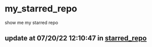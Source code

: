 # my_starred_repo
show me my starred repo

update at 07/20/22 12:10:47 in [starred_repo](./index.html)
---

